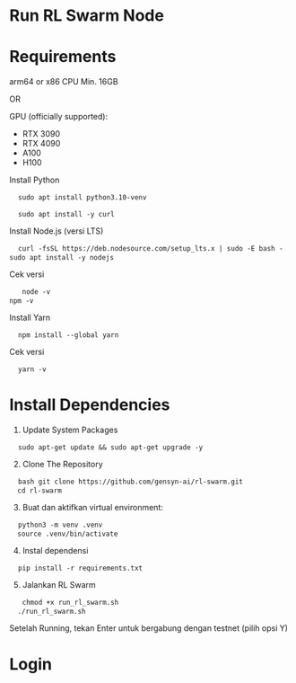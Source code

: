 # Run RL Swarm Node

# Requirements
arm64 or x86 CPU Min. 16GB

OR

GPU (officially supported):
- RTX 3090
- RTX 4090
- A100
- H100

Install Python 
<pre> <code> sudo apt install python3.10-venv </code> </pre>

<pre> <code> sudo apt install -y curl </code> </pre>

Install Node.js (versi LTS)
<pre> <code> curl -fsSL https://deb.nodesource.com/setup_lts.x | sudo -E bash -
sudo apt install -y nodejs </code> </pre>

Cek versi
<pre> <code>  node -v
npm -v </code> </pre>

Install Yarn
<pre> <code> npm install --global yarn </code> </pre>

Cek versi
<pre> <code> yarn -v </code> </pre>



# Install Dependencies
1. Update System Packages
<pre> <code> sudo apt-get update && sudo apt-get upgrade -y </code> </pre>

2. Clone The Repository
<pre> <code> bash git clone https://github.com/gensyn-ai/rl-swarm.git 
  cd rl-swarm</code> </pre>
  
3. Buat dan aktifkan virtual environment:
<pre> <code> python3 -m venv .venv
  source .venv/bin/activate </code> </pre>

4. Instal dependensi
<pre> <code> pip install -r requirements.txt </code> </pre>

5. Jalankan RL Swarm 
<pre> <code>  chmod +x run_rl_swarm.sh
  ./run_rl_swarm.sh </code> </pre>


  Setelah Running, tekan Enter untuk bergabung dengan testnet (pilih opsi Y)

# Login 
